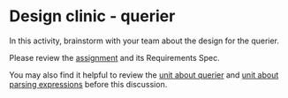 # Design clinic - querier

In this activity, brainstorm with your team about the design for the querier.

Please review the [assignment](https://github.com/cs50dartmouth21FS1/home/blob/main/labs/tse/querier) and its Requirements Spec.

You may also find it helpful to review the 
[unit about querier](https://github.com/cs50dartmouth21FS1/home/blob/main/knowledge/units/querier.md)
and 
[unit about parsing expressions](https://github.com/cs50dartmouth21FS1/home/blob/main/knowledge/units/querier-expressions.md)
before this discussion.

